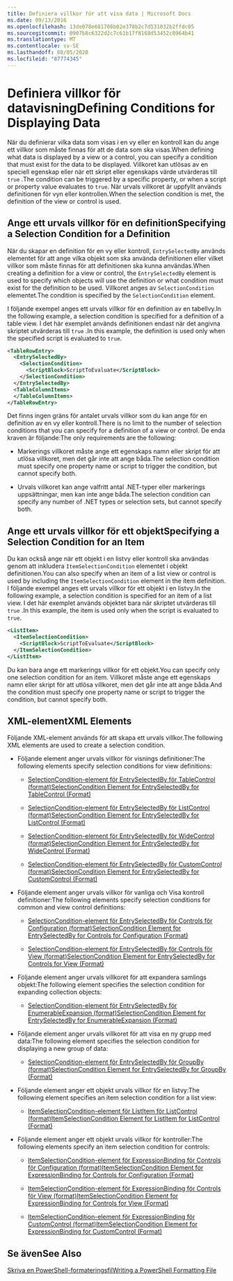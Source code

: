 ```yaml
---
title: Definiera villkor för att visa data | Microsoft Docs
ms.date: 09/13/2016
ms.openlocfilehash: 13de078e681708b02e378b2c7d531032b2ffdc05
ms.sourcegitcommit: 0907b8c6322d2c7c61b17f8168d53452c8964b41
ms.translationtype: MT
ms.contentlocale: sv-SE
ms.lasthandoff: 08/05/2020
ms.locfileid: "87774345"
---
```

# <a name="defining-conditions-for-displaying-data"></a><span data-ttu-id="7cc26-102">Definiera villkor för datavisning</span><span class="sxs-lookup"><span data-stu-id="7cc26-102">Defining Conditions for Displaying Data</span></span>

<span data-ttu-id="7cc26-103">När du definierar vilka data som visas i en vy eller en kontroll kan du ange ett villkor som måste finnas för att de data som ska visas.</span><span class="sxs-lookup"><span data-stu-id="7cc26-103">When defining what data is displayed by a view or a control, you can specify a condition that must exist for the data to be displayed.</span></span> <span data-ttu-id="7cc26-104">Villkoret kan utlösas av en speciell egenskap eller när ett skript eller egenskaps värde utvärderas till `true` .</span><span class="sxs-lookup"><span data-stu-id="7cc26-104">The condition can be triggered by a specific property, or when a script or property value evaluates to `true`.</span></span> <span data-ttu-id="7cc26-105">När urvals villkoret är uppfyllt används definitionen för vyn eller kontrollen.</span><span class="sxs-lookup"><span data-stu-id="7cc26-105">When the selection condition is met, the definition of the view or control is used.</span></span>

## <a name="specifying-a-selection-condition-for-a-definition"></a><span data-ttu-id="7cc26-106">Ange ett urvals villkor för en definition</span><span class="sxs-lookup"><span data-stu-id="7cc26-106">Specifying a Selection Condition for a Definition</span></span>

<span data-ttu-id="7cc26-107">När du skapar en definition för en vy eller kontroll, `EntrySelectedBy` används elementet för att ange vilka objekt som ska använda definitionen eller vilket villkor som måste finnas för att definitionen ska kunna användas.</span><span class="sxs-lookup"><span data-stu-id="7cc26-107">When creating a definition for a view or control, the `EntrySelectedBy` element is used to specify which objects will use the definition or what condition must exist for the definition to be used.</span></span> <span data-ttu-id="7cc26-108">Villkoret anges av `SelectionCondition` elementet.</span><span class="sxs-lookup"><span data-stu-id="7cc26-108">The condition is specified by the `SelectionCondition` element.</span></span>

<span data-ttu-id="7cc26-109">I följande exempel anges ett urvals villkor för en definition av en tabellvy.</span><span class="sxs-lookup"><span data-stu-id="7cc26-109">In the following example, a selection condition is specified for a definition of a table view.</span></span> <span data-ttu-id="7cc26-110">I det här exemplet används definitionen endast när det angivna skriptet utvärderas till `true` .</span><span class="sxs-lookup"><span data-stu-id="7cc26-110">In this example, the definition is used only when the specified script is evaluated to `true`.</span></span>

```xml
<TableRowEntry>
  <EntrySelectedBy>
    <SelectionCondition>
      <ScriptBlock>ScriptToEvaluate</ScriptBlock>
    </SelectionCondition>
  </EntrySelectedBy>
  <TableColumnItems>
  </TableColumnItems>
</TableRowEntry>

```

<span data-ttu-id="7cc26-111">Det finns ingen gräns för antalet urvals villkor som du kan ange för en definition av en vy eller kontroll.</span><span class="sxs-lookup"><span data-stu-id="7cc26-111">There is no limit to the number of selection conditions that you can specify for a definition of a view or control.</span></span> <span data-ttu-id="7cc26-112">De enda kraven är följande:</span><span class="sxs-lookup"><span data-stu-id="7cc26-112">The only requirements are the following:</span></span>

- <span data-ttu-id="7cc26-113">Markerings villkoret måste ange ett egenskaps namn eller skript för att utlösa villkoret, men det går inte att ange båda.</span><span class="sxs-lookup"><span data-stu-id="7cc26-113">The selection condition must specify one property name or script to trigger the condition, but cannot specify both.</span></span>

- <span data-ttu-id="7cc26-114">Urvals villkoret kan ange valfritt antal .NET-typer eller markerings uppsättningar, men kan inte ange båda.</span><span class="sxs-lookup"><span data-stu-id="7cc26-114">The selection condition can specify any number of .NET types or selection sets, but cannot specify both.</span></span>

## <a name="specifying-a-selection-condition-for-an-item"></a><span data-ttu-id="7cc26-115">Ange ett urvals villkor för ett objekt</span><span class="sxs-lookup"><span data-stu-id="7cc26-115">Specifying a Selection Condition for an Item</span></span>

<span data-ttu-id="7cc26-116">Du kan också ange när ett objekt i en listvy eller kontroll ska användas genom att inkludera `ItemSelectionCondition` elementet i objekt definitionen.</span><span class="sxs-lookup"><span data-stu-id="7cc26-116">You can also specify when an item of a list view or control is used by including the `ItemSelectionCondition` element in the item definition.</span></span> <span data-ttu-id="7cc26-117">I följande exempel anges ett urvals villkor för ett objekt i en listvy.</span><span class="sxs-lookup"><span data-stu-id="7cc26-117">In the following example, a selection condition is specified for an item of a list view.</span></span> <span data-ttu-id="7cc26-118">I det här exemplet används objektet bara när skriptet utvärderas till `true` .</span><span class="sxs-lookup"><span data-stu-id="7cc26-118">In this example, the item is used only when the script is evaluated to `true`.</span></span>

```xml
<ListItem>
  <ItemSelectionCondition>
    <ScriptBlock>ScriptToEvaluate</ScriptBlock>
  </ItemSelectionCondition>
</ListItem>

```

<span data-ttu-id="7cc26-119">Du kan bara ange ett markerings villkor för ett objekt.</span><span class="sxs-lookup"><span data-stu-id="7cc26-119">You can specify only one selection condition for an item.</span></span> <span data-ttu-id="7cc26-120">Villkoret måste ange ett egenskaps namn eller skript för att utlösa villkoret, men det går inte att ange båda.</span><span class="sxs-lookup"><span data-stu-id="7cc26-120">And the condition must specify one property name or script to trigger the condition, but cannot specify both.</span></span>

## <a name="xml-elements"></a><span data-ttu-id="7cc26-121">XML-element</span><span class="sxs-lookup"><span data-stu-id="7cc26-121">XML Elements</span></span>

 <span data-ttu-id="7cc26-122">Följande XML-element används för att skapa ett urvals villkor.</span><span class="sxs-lookup"><span data-stu-id="7cc26-122">The following XML elements are used to create a selection condition.</span></span>

- <span data-ttu-id="7cc26-123">Följande element anger urvals villkor för visnings definitioner:</span><span class="sxs-lookup"><span data-stu-id="7cc26-123">The following elements specify selection conditions for view definitions:</span></span>

  - [<span data-ttu-id="7cc26-124">SelectionCondition-element för EntrySelectedBy för TableControl (format)</span><span class="sxs-lookup"><span data-stu-id="7cc26-124">SelectionCondition Element for EntrySelectedBy for TableControl (Format)</span></span>](./selectioncondition-element-for-entryselectedby-for-tablecontrol-format.md)

  - [<span data-ttu-id="7cc26-125">SelectionCondition-element för EntrySelectedBy för ListControl (format)</span><span class="sxs-lookup"><span data-stu-id="7cc26-125">SelectionCondition Element for EntrySelectedBy for ListControl (Format)</span></span>](./selectioncondition-element-for-entryselectedby-for-listcontrol-format.md)

  - [<span data-ttu-id="7cc26-126">SelectionCondition-element för EntrySelectedBy för WideControl (format)</span><span class="sxs-lookup"><span data-stu-id="7cc26-126">SelectionCondition Element for EntrySelectedBy for WideControl (Format)</span></span>](./selectioncondition-element-for-entryselectedby-for-widecontrol-format.md)

  - [<span data-ttu-id="7cc26-127">SelectionCondition-element för EntrySelectedBy för CustomControl (format)</span><span class="sxs-lookup"><span data-stu-id="7cc26-127">SelectionCondition Element for EntrySelectedBy for CustomControl (Format)</span></span>](./selectioncondition-element-for-entryselectedby-for-customcontrol-format.md)

- <span data-ttu-id="7cc26-128">Följande element anger urvals villkor för vanliga och Visa kontroll definitioner:</span><span class="sxs-lookup"><span data-stu-id="7cc26-128">The following elements specify selection conditions for common and view control definitions:</span></span>

  - [<span data-ttu-id="7cc26-129">SelectionCondition-element för EntrySelectedBy för Controls för Configuration (format)</span><span class="sxs-lookup"><span data-stu-id="7cc26-129">SelectionCondition Element for EntrySelectedBy for Controls for Configuration (Format)</span></span>](./selectioncondition-element-for-entryselectedby-for-controls-for-configuration-format.md)

  - [<span data-ttu-id="7cc26-130">SelectionCondition-element för EntrySelectedBy för Controls för View (format)</span><span class="sxs-lookup"><span data-stu-id="7cc26-130">SelectionCondition Element for EntrySelectedBy for Controls for View (Format)</span></span>](./selectioncondition-element-for-entryselectedby-for-controls-for-view-format.md)

- <span data-ttu-id="7cc26-131">Följande element anger urvals villkoret för att expandera samlings objekt:</span><span class="sxs-lookup"><span data-stu-id="7cc26-131">The following element specifies the selection condition for expanding collection objects:</span></span>

  - [<span data-ttu-id="7cc26-132">SelectionCondition-element för EntrySelectedBy för EnumerableExpansion (format)</span><span class="sxs-lookup"><span data-stu-id="7cc26-132">SelectionCondition Element for EntrySelectedBy for EnumerableExpansion (Format)</span></span>](./selectioncondition-element-for-entryselectedby-for-enumerableexpansion-format.md)

- <span data-ttu-id="7cc26-133">Följande element anger urvals villkoret för att visa en ny grupp med data:</span><span class="sxs-lookup"><span data-stu-id="7cc26-133">The following element specifies the selection condition for displaying a new group of data:</span></span>

  - [<span data-ttu-id="7cc26-134">SelectionCondition-element för EntrySelectedBy för GroupBy (format)</span><span class="sxs-lookup"><span data-stu-id="7cc26-134">SelectionCondition Element for EntrySelectedBy for GroupBy (Format)</span></span>](./selectioncondition-element-for-entryselectedby-for-groupby-format.md)

- <span data-ttu-id="7cc26-135">Följande element anger ett objekt urvals villkor för en listvy:</span><span class="sxs-lookup"><span data-stu-id="7cc26-135">The following element specifies an item selection condition for a list view:</span></span>

  - [<span data-ttu-id="7cc26-136">ItemSelectionCondition-element för ListItem för ListControl (format)</span><span class="sxs-lookup"><span data-stu-id="7cc26-136">ItemSelectionCondition Element for ListItem for ListControl (Format)</span></span>](./itemselectioncondition-element-for-listitem-for-listcontrol-format.md)

- <span data-ttu-id="7cc26-137">Följande element anger ett objekt urvals villkor för kontroller:</span><span class="sxs-lookup"><span data-stu-id="7cc26-137">The following elements specify an item selection condition for controls:</span></span>

  - [<span data-ttu-id="7cc26-138">ItemSelectionCondition-element för ExpressionBinding för Controls för Configuration (format)</span><span class="sxs-lookup"><span data-stu-id="7cc26-138">ItemSelectionCondition Element for ExpressionBinding for Controls for Configuration (Format)</span></span>](./itemselectioncondition-element-for-expressionbinding-for-controls-for-configuration-format.md)

  - [<span data-ttu-id="7cc26-139">ItemSelectionCondition-element för ExpressionBinding för Controls för View (format)</span><span class="sxs-lookup"><span data-stu-id="7cc26-139">ItemSelectionCondition Element for ExpressionBinding for Controls for View (Format)</span></span>](./itemselectioncondition-element-for-expressionbinding-for-controls-for-view-format.md)

  - [<span data-ttu-id="7cc26-140">ItemSelectionCondition-element för ExpressionBinding för CustomControl (format)</span><span class="sxs-lookup"><span data-stu-id="7cc26-140">ItemSelectionCondition Element for ExpressionBinding for CustomControl (Format)</span></span>](./itemselectioncondition-element-for-expressionbinding-for-customcontrol-format.md)

## <a name="see-also"></a><span data-ttu-id="7cc26-141">Se även</span><span class="sxs-lookup"><span data-stu-id="7cc26-141">See Also</span></span>

[<span data-ttu-id="7cc26-142">Skriva en PowerShell-formateringsfil</span><span class="sxs-lookup"><span data-stu-id="7cc26-142">Writing a PowerShell Formatting File</span></span>](./writing-a-powershell-formatting-file.md)
